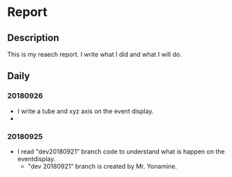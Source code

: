 # Report

## Description

This is my reaech report. I write what I did and what I will do.

## Daily

### 20180926
* I write a tube and xyz axis on the event display.
* 


### 20180925
* I read "dev20180921" branch code to understand what is happen on the eventdisplay.
    * "dev 20180921" branch is created by Mr. Yonamine.